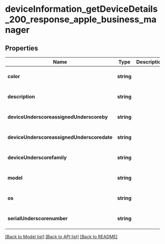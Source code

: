 # deviceInformation_getDeviceDetails_200_response_apple_business_manager

## Properties
Name | Type | Description | Notes
------------ | ------------- | ------------- | -------------
**color** | **string** |  | [optional] [default to null]
**description** | **string** |  | [optional] [default to null]
**deviceUnderscoreassignedUnderscoreby** | **string** |  | [optional] [default to null]
**deviceUnderscoreassignedUnderscoredate** | **string** |  | [optional] [default to null]
**deviceUnderscorefamily** | **string** |  | [optional] [default to null]
**model** | **string** |  | [optional] [default to null]
**os** | **string** |  | [optional] [default to null]
**serialUnderscorenumber** | **string** |  | [optional] [default to null]

[[Back to Model list]](../README.md#documentation-for-models) [[Back to API list]](../README.md#documentation-for-api-endpoints) [[Back to README]](../README.md)


